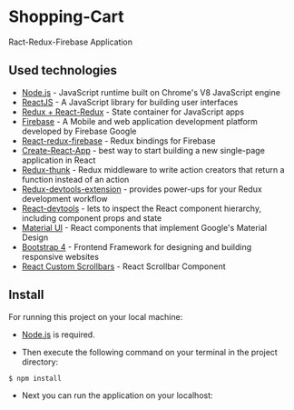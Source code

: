 # Shopping-Cart
Ract-Redux-Firebase Application

## Used technologies

- [Node.js](https://nodejs.org/en/) - JavaScript runtime built on Chrome's V8 JavaScript engine
- [ReactJS](https://reactjs.org/) - A JavaScript library for building user interfaces
- [Redux + React-Redux](https://redux.js.org/basics/usagewithreact) - State container for JavaScript apps
- [Firebase](https://firebase.google.com/) - A Mobile and web application development platform developed by Firebase Google
- [React-redux-firebase](https://github.com/prescottprue/react-redux-firebase) - Redux bindings for Firebase
- [Create-React-App](https://reactjs.org/docs/create-a-new-react-app.html) - best way to start building a new single-page application in React
- [Redux-thunk](https://github.com/reduxjs/redux-thunk) - Redux middleware to write action creators that return a function instead of an action
- [Redux-devtools-extension](https://github.com/zalmoxisus/redux-devtools-extension) - provides power-ups for your Redux development workflow
- [React-devtools](https://github.com/facebook/react-devtools) - lets to inspect the React component hierarchy, including component props and state
- [Material UI](https://material-ui.com/) - React components that implement Google's Material Design
- [Bootstrap 4](https://getbootstrap.com/docs/4.1/getting-started/introduction/) - Frontend Framework for designing and building responsive websites
- [React Custom Scrollbars](https://github.com/malte-wessel/react-custom-scrollbars) - React Scrollbar Component

## Install

For running this project on your local machine:

- [Node.js](https://nodejs.org/en/download/) is required.


- Then execute the following command on your terminal in the project directory:

```bash
$ npm install
```

- Next you can run the application on your localhost:

```bash
